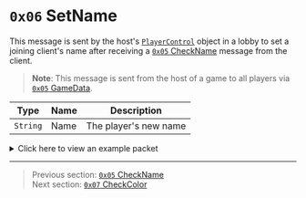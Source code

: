 # `0x06` SetName

This message is sent by the host's [`PlayerControl`](../05_innernetobject_types/04_playercontrol.md) object in a lobby to set a joining client's name after receiving a [`0x05` CheckName](05_checkname.md) message from the client.

> **Note**: This message is sent from the host of a game to all players via [`0x05` GameData](../02_root_message_types/05_gamedata.md).

| Type | Name | Description |
| --- | --- | --- |
| `String` | Name | The player's new name |

<details>
    <summary>Click here to view an example packet</summary>

```
01                              # Reliable packet
000e                            # Nonce
130005                          # Hazel message (tag of 0x05 = GameData)
    d3503f8a                    # Game ID: -1975562029 (REDSUS)
    0c0002                      # Hazel message (tag of 0x02 = RPC)
        4b                      # Sender (PlayerControl) Net ID: 75
        06                      # RPC Call ID: 6 (SetName)
        09636f647970686f6265    # Name: codyphobe
```
</details>

---

> Previous section: [`0x05` CheckName](05_checkname.md)<br>
> Next section: [`0x07` CheckColor](07_checkcolor.md)
